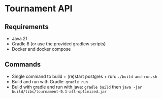 # Tournament API

## Requirements
* Java 21
* Gradle 8 (or use the provided gradlew scripts)
* Docker and docker compose

## Commands
* Single command to build + (re)start postgres + run: `./build-and-run.sh`
* Build and run with Gradle: `gradle run`
* Build with gradle and run with java: `gradle build` then `java -jar build/libs/tournament-0.1-all-optimized.jar`

